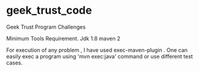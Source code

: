 # geek_trust_code
Geek Trust Program Challenges 

Minimum Tools Requirement.
Jdk 1.8
maven 2

For execution of any problem , I have used exec-maven-plugin . One can easily exec a program using 'mvn exec:java' command or use different test cases.
